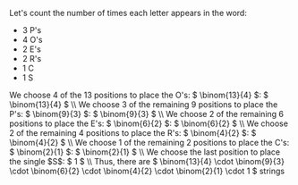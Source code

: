 Let's count the number of times each letter appears in the word:
<ul>
<li> 3 P's
<li> 4 O's
<li> 2 E's
<li> 2 R's
<li> 1 C
<li> 1 S
</ul>
We choose 4 of the 13 positions to place the O's: $ \binom{13}{4} $: $ \binom{13}{4} $ \\
We choose 3 of the remaining 9 positions to place the P's: $ \binom{9}{3} $: $ \binom{9}{3} $ \\
We choose 2 of the remaining 6 positions to place the E's: $ \binom{6}{2} $: $ \binom{6}{2} $ \\
We choose 2 of the remaining 4 positions to place the R's: $ \binom{4}{2} $: $ \binom{4}{2} $ \\
We choose 1 of the remaining 2 positions to place the C's: $ \binom{2}{1} $: $ \binom{2}{1} $ \\
We choose the last position to place the single $S$: $ 1 $ \\
Thus, there are $ \binom{13}{4} \cdot \binom{9}{3} \cdot \binom{6}{2} \cdot \binom{4}{2} \cdot \binom{2}{1} \cdot 1 $ strings
